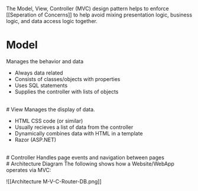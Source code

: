 The Model, View, Controller (MVC) design pattern helps to enforce [[Seperation of Concerns]] to help avoid mixing presentation logic, business logic, and data access logic together.

# Model
Manages the behavior and data

- Always data related
- Consists of classes/objects with properties
- Uses SQL statements
- Supplies the controller with lists of objects
<br>
# View
Manages the display of data.

- HTML CSS code (or similar)
- Usually recieves a list of data from the controller
- Dynamically combines data with HTML in a template
- Razor (ASP.NET)
<br>
# Controller
Handles page events and navigation between pages
<br>
# Architecture Diagram
The following shows how a Website/WebApp operates via MVC:

![[Architecture M-V-C-Router-DB.png]]